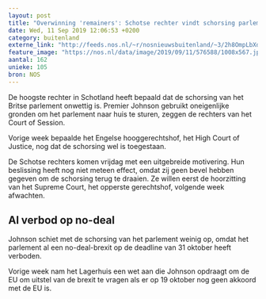 ```yaml
---
layout: post
title: "Overwinning 'remainers': Schotse rechter vindt schorsing parlement onwettig"
date: Wed, 11 Sep 2019 12:06:53 +0200
category: buitenland
externe_link: "http://feeds.nos.nl/~r/nosnieuwsbuitenland/~3/2h8OmpLbXdY/2301239"
feature_image: "https://nos.nl/data/image/2019/09/11/576588/1008x567.jpg"
aantal: 162
unieke: 105
bron: NOS
---
```


<p>De hoogste rechter in Schotland heeft bepaald dat de schorsing van het Britse parlement onwettig is. Premier Johnson gebruikt oneigenlijke gronden om het parlement naar huis te sturen, zeggen de rechters van het Court of Session.</p>
<p>Vorige week bepaalde het Engelse hooggerechtshof, het High Court of Justice, nog dat de schorsing wel is toegestaan.</p>
<p>De Schotse rechters komen vrijdag met een uitgebreide motivering. Hun beslissing heeft nog niet meteen effect, omdat zij geen bevel hebben gegeven om de schorsing terug te draaien. Ze willen eerst de hoorzitting van het Supreme Court, het opperste gerechtshof, volgende week afwachten.</p>
<h2>Al verbod op no-deal</h2>
<p>Johnson schiet met de schorsing van het parlement weinig op, omdat het parlement al een no-deal-brexit op de deadline van 31 oktober heeft verboden.</p>
<p>Vorige week nam het Lagerhuis een wet aan die Johnson opdraagt om de EU om uitstel van de brexit te vragen als er op 19 oktober nog geen akkoord met de EU is.</p><img src="http://feeds.feedburner.com/~r/nosnieuwsbuitenland/~4/2h8OmpLbXdY" height="1" width="1" alt=""/>
